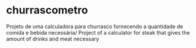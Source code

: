 # churrascometro
Projeto de uma calculadora para churrasco fornecendo a quantidade de comida e bebida necessária/ Project of a calculator for steak that gives the amount of drinks and meat necessary
